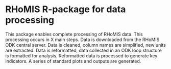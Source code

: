 # RHoMIS R-package for data processing

This package enables complete processing of RHoMIS data. This processing occurs in X main steps.
Data is downloaded from the RHoMIS ODK central server. Data is cleaned, column names are simplified, new units are 
extracted. Data is reformatted, data collected in an ODK loop structure is formatted for analysis. Reformatted data
is processed to generate key indicators. A series of standard plots and outputs are generated.
